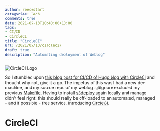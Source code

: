 ```yaml
---
author: reecestart
categories: Tech
comments: true
date: 2021-05-13T10:40:00+10:00
tags:
- CI/CD
- CircleCI
title: "CircleCI"
url: /2021/05/13/circleci/
draft: true
description: "Automating deployment of Weblog"
---
```


![CircleCI Logo](/public/img/circleci-logo.webp)

So I stumbled upon [this blog post for CI/CD of Hugo blog with CircleCI](https://mostlygeek.com/posts/hugo-circle-s3-hosting/) and thought why not, give it a go. The impetus of this was I had a new dev machine, and my source repo of my weblog .gitignore excluded my previous [Makefile](https://opensource.com/article/18/8/what-how-makefile). Having to install [s3deploy](https://github.com/bep/s3deploy) again locally and manage didn't feel right: this should really be off-loaded to an automated, managed - and if possible - free service. Introducing [CircleCI](https://circleci.com/).

# CircleCI


